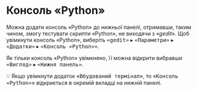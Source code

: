 <!--
Ukrainian translation to gedit manual.
Copyright © Free Software Foundation, 2007
This file is distributed under the same license as the gedit package.

Maxim Dziumanenko <dziumanenko@gmail.com>, 2007.
Назарій Ріттер <nazariy.ritter@gmail.com>, 2014.
Yuri Chornoivan <yurchor@ukr.net>, 2020, 2022, 2023, 2024.

Translator credits:
Максим Дзюманенко <dziumanenko@gmail.com>, 2007
Назарій Ріттер <nazariy.ritter@gmail.com>, 2014
Юрій Чорноіван <yurchor@ukr.net>, 2023
-->

# Консоль «Python»

Можна додати консоль «Python» до нижньої панелі, отримавши, таким чином, змогу тестувати скрипти «Python», не виходячи з «_gedit_». Щоб увімкнути консоль «Python», виберіть <kbd><samp>«gedit»</samp></kbd> ▸ <kbd><samp>«Параметри»</samp></kbd> ▸ <kbd><samp>«Додатки»</samp></kbd> ▸ <kbd><samp>«Консоль «Python»»</samp></kbd>.

Як тільки консоль «Python» увімкнено, її можна відкрити вибравши <kbd><samp>«Вигляд»</samp></kbd> ▸ <kbd><samp>«Нижня панель»</samp></kbd>.

:bulb: Якщо увімкнути додаток «<kbd><samp>Вбудований термінал</samp></kbd>», то «<kbd><samp>Консоль «Python»</samp></kbd>» відкриється в окремій вкладці на нижній панелі.
